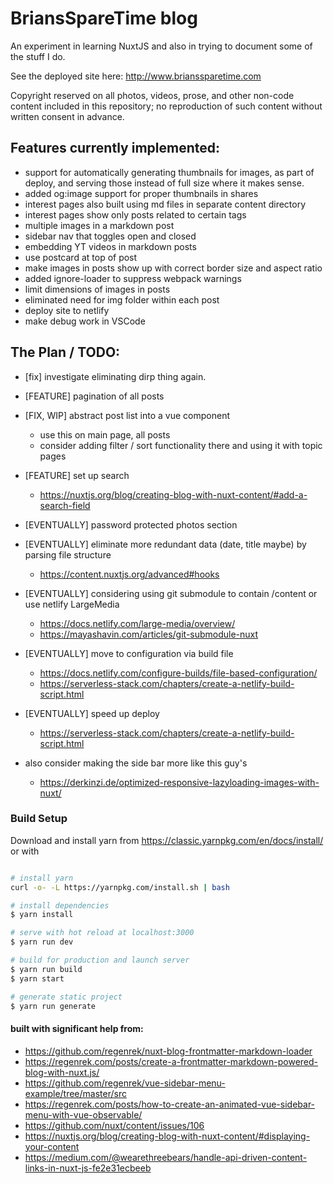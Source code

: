 # BriansSpareTime blog

An experiment in learning NuxtJS and also in trying to document some of the stuff I do.

See the deployed site here: http://www.brianssparetime.com

Copyright reserved on all photos, videos, prose, and other non-code content included in this repository; no reproduction of such content without written consent in advance.




 ## Features currently implemented:
 - support for automatically generating thumbnails for images, as part of deploy, and serving those instead of full size where it makes sense.
 - added og:image support for proper thumbnails in shares
 - interest pages also built using md files in separate content directory
 - interest pages show only posts related to certain tags
 - multiple images in a markdown post
 - sidebar nav that toggles open and closed
 - embedding YT videos in markdown posts
 - use postcard at top of post
 - make images in posts show up with correct border size and aspect ratio
 - added ignore-loader to suppress webpack warnings 
 - limit dimensions of images in posts
 - eliminated need for img folder within each post
 - deploy site to netlify
 - make debug work in VSCode



## The Plan / TODO:
 - [fix] investigate eliminating dirp thing again.
 - [FEATURE] pagination of all posts

 - [FIX, WIP] abstract post list into a vue component
   - use this on main page, all posts
   - consider adding filter / sort functionality there and using it with topic pages

 - [FEATURE] set up search
    - https://nuxtjs.org/blog/creating-blog-with-nuxt-content/#add-a-search-field
 - [EVENTUALLY] password protected photos section
 - [EVENTUALLY] eliminate more redundant data (date, title maybe) by parsing file structure
   - https://content.nuxtjs.org/advanced#hooks
 - [EVENTUALLY] considering using git submodule to contain /content or use netlify LargeMedia
   - https://docs.netlify.com/large-media/overview/
   - https://mayashavin.com/articles/git-submodule-nuxt
 - [EVENTUALLY] move to configuration via build file 
   - https://docs.netlify.com/configure-builds/file-based-configuration/
   - https://serverless-stack.com/chapters/create-a-netlify-build-script.html
 - [EVENTUALLY] speed up deploy
   - https://serverless-stack.com/chapters/create-a-netlify-build-script.html
  - also consider making the side bar more like this guy's
    - https://derkinzi.de/optimized-responsive-lazyloading-images-with-nuxt/






### Build Setup

Download and install yarn from 
https://classic.yarnpkg.com/en/docs/install/
or with 


``` bash

# install yarn
curl -o- -L https://yarnpkg.com/install.sh | bash

# install dependencies
$ yarn install

# serve with hot reload at localhost:3000
$ yarn run dev

# build for production and launch server
$ yarn run build
$ yarn start

# generate static project
$ yarn run generate
```


#### built with significant help from:
 - https://github.com/regenrek/nuxt-blog-frontmatter-markdown-loader 
 - https://regenrek.com/posts/create-a-frontmatter-markdown-powered-blog-with-nuxt.js/
 - https://github.com/regenrek/vue-sidebar-menu-example/tree/master/src
 - https://regenrek.com/posts/how-to-create-an-animated-vue-sidebar-menu-with-vue-observable/
 - https://github.com/nuxt/content/issues/106
 - https://nuxtjs.org/blog/creating-blog-with-nuxt-content/#displaying-your-content
 - https://medium.com/@wearethreebears/handle-api-driven-content-links-in-nuxt-js-fe2e31ecbeeb
